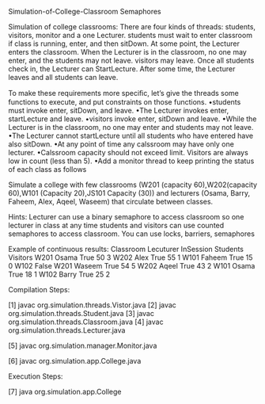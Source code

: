 Simulation-of-College-Classroom
Semaphores

Simulation of college classrooms: There are four kinds of threads: students, visitors, monitor and a one Lecturer. students must wait to enter classroom if class is running, enter, and then sitDown. At some point, the Lecturer enters the classroom. When the Lecturer is in the classroom, no one may enter, and the students may not leave. visitors may leave. Once all students check in, the Lecturer can StartLecture. After some time, the Lecturer leaves and all students can leave.

To make these requirements more speciﬁc, let’s give the threads some functions to execute, and put constraints on those functions. 
•students must invoke enter, sitDown, and leave. •The Lecturer invokes enter, startLecture and leave. 
•visitors invoke enter, sitDown and leave. 
•While the Lecturer is in the classroom, no one may enter and students may not leave. 
•The Lecturer cannot startLecture until all students who have entered have also sitDown. 
•At any point of time any calssroom may have only one lecturer. 
•Calssroom capacity should not exceed limit. Visitors are always low in count (less than 5). 
•Add a monitor thread to keep printing the status of each class as follows

Simulate a college with few classrooms (W201 (capacity 60),W202(capacity 60),W101 (Capacity 20),JS101 Capacity (30)) and lecturers (Osama, Barry, Faheem, Alex, Aqeel, Waseem) that circulate between classes.

Hints: Lecturer can use a binary semaphore to access classroom so one lecturer in class at any time students and visitors can use counted semaphores to access classroom. You can use locks, barriers, semaphores

Example of continuous results:
Classroom	Lecuturer	InSession	Students	Visitors
	W201	Osama			True		50	        3 
	W202	Alex			True		55			1 
	W101	Faheem			True		15			0 
	W102	False
	W201	Waseem			True		54			5 
	W202	Aqeel			True		43			2 
	W101	Osama			True		18			1
	W102	Barry			True		25			2

Compilation Steps:

[1] javac org.simulation.threads.Vistor.java 
[2] javac org.simulation.threads.Student.java 
[3] javac org.simulation.threads.Classroom.java 
[4] javac org.simulation.threads.Lecturer.java 

[5] javac org.simulation.manager.Monitor.java 

[6] javac org.simulation.app.College.java 

Execution Steps:

[7] java org.simulation.app.College